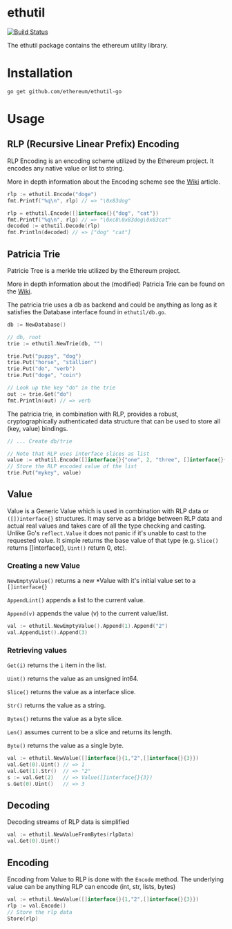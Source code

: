 # ethutil

[![Build
Status](https://travis-ci.org/ethereum/go-ethereum.png?branch=master)](https://travis-ci.org/ethereum/go-ethereum)

The ethutil package contains the ethereum utility library.

# Installation

`go get github.com/ethereum/ethutil-go`

# Usage

## RLP (Recursive Linear Prefix) Encoding

RLP Encoding is an encoding scheme utilized by the Ethereum project. It
encodes any native value or list to string.

More in depth information about the Encoding scheme see the [Wiki](http://wiki.ethereum.org/index.php/RLP)
article.

```go
rlp := ethutil.Encode("doge")
fmt.Printf("%q\n", rlp) // => "\0x83dog"

rlp = ethutil.Encode([]interface{}{"dog", "cat"})
fmt.Printf("%q\n", rlp) // => "\0xc8\0x83dog\0x83cat"
decoded := ethutil.Decode(rlp)
fmt.Println(decoded) // => ["dog" "cat"]
```

## Patricia Trie

Patricie Tree is a merkle trie utilized by the Ethereum project.

More in depth information about the (modified) Patricia Trie can be
found on the [Wiki](http://wiki.ethereum.org/index.php/Patricia_Tree).

The patricia trie uses a db as backend and could be anything as long as
it satisfies the Database interface found in `ethutil/db.go`.

```go
db := NewDatabase()

// db, root
trie := ethutil.NewTrie(db, "")

trie.Put("puppy", "dog")
trie.Put("horse", "stallion")
trie.Put("do", "verb")
trie.Put("doge", "coin")

// Look up the key "do" in the trie
out := trie.Get("do")
fmt.Println(out) // => verb
```

The patricia trie, in combination with RLP, provides a robust,
cryptographically authenticated data structure that can be used to store
all (key, value) bindings.

```go
// ... Create db/trie

// Note that RLP uses interface slices as list
value := ethutil.Encode([]interface{}{"one", 2, "three", []interface{}{42}})
// Store the RLP encoded value of the list
trie.Put("mykey", value)
```

## Value

Value is a Generic Value which is used in combination with RLP data or
`([])interface{}` structures. It may serve as a bridge between RLP data
and actual real values and takes care of all the type checking and
casting. Unlike Go's `reflect.Value` it does not panic if it's unable to
cast to the requested value. It simple returns the base value of that
type (e.g. `Slice()` returns []interface{}, `Uint()` return 0, etc).

### Creating a new Value

`NewEmptyValue()` returns a new \*Value with it's initial value set to a
`[]interface{}`

`AppendLint()` appends a list to the current value.

`Append(v)` appends the value (v) to the current value/list.

```go
val := ethutil.NewEmptyValue().Append(1).Append("2")
val.AppendList().Append(3)
```

### Retrieving values

`Get(i)` returns the `i` item in the list.

`Uint()` returns the value as an unsigned int64.

`Slice()` returns the value as a interface slice.

`Str()` returns the value as a string.

`Bytes()` returns the value as a byte slice.

`Len()` assumes current to be a slice and returns its length.

`Byte()` returns the value as a single byte.

```go
val := ethutil.NewValue([]interface{}{1,"2",[]interface{}{3}})
val.Get(0).Uint() // => 1
val.Get(1).Str()  // => "2"
s := val.Get(2)   // => Value([]interface{}{3})
s.Get(0).Uint()   // => 3
```

## Decoding

Decoding streams of RLP data is simplified

```go
val := ethutil.NewValueFromBytes(rlpData)
val.Get(0).Uint()
```

## Encoding

Encoding from Value to RLP is done with the `Encode` method. The
underlying value can be anything RLP can encode (int, str, lists, bytes)

```go
val := ethutil.NewValue([]interface{}{1,"2",[]interface{}{3}})
rlp := val.Encode()
// Store the rlp data
Store(rlp)
```
